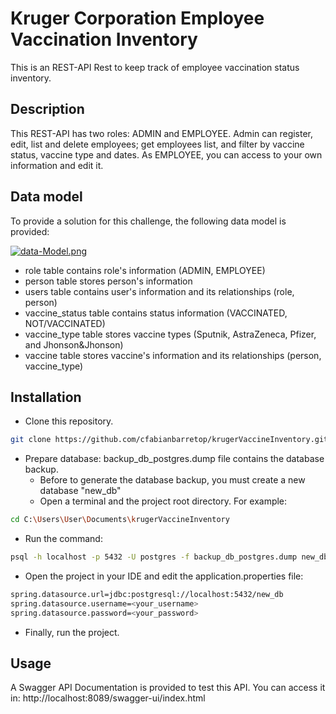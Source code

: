 # Kruger Corporation Employee Vaccination Inventory

This is an REST-API Rest to keep track of employee vaccination status inventory.

## Description

This REST-API has two roles: ADMIN and EMPLOYEE.
Admin can register, edit, list and delete employees; get employees list, and filter by vaccine status, vaccine type and dates.
As EMPLOYEE, you can access to your own information and edit it.

## Data model

To provide a solution for this challenge, the following data model is provided:

  [![data-Model.png](https://i.postimg.cc/0jk8PQS0/data-Model.png)](https://postimg.cc/1ndxKyJ8)

* role table contains role's information (ADMIN, EMPLOYEE)
* person table stores person's information
* users table contains user's information and its relationships (role, person)
* vaccine_status table contains status information (VACCINATED, NOT/VACCINATED)
* vaccine_type table stores vaccine types (Sputnik, AstraZeneca, Pfizer, and Jhonson&Jhonson)
* vaccine table stores vaccine's information and its relationships (person, vaccine_type)

## Installation

* Clone this repository.

``` bash
git clone https://github.com/cfabianbarretop/krugerVaccineInventory.git

```

* Prepare database: backup_db_postgres.dump file contains the database backup.
  * Before to generate the database backup, you must create a new database "new_db"
  * Open a terminal and the project root directory. For example:
  
``` bash
cd C:\Users\User\Documents\krugerVaccineInventory

```  
  
  * Run the command:

``` bash
psql -h localhost -p 5432 -U postgres -f backup_db_postgres.dump new_db

```
  * Open the project in your IDE and edit the application.properties file:

``` bash
spring.datasource.url=jdbc:postgresql://localhost:5432/new_db
spring.datasource.username=<your_username>
spring.datasource.password=<your_password>

```
  * Finally, run the project. 

## Usage

A Swagger API Documentation is provided to test this API. You can access it in: http://localhost:8089/swagger-ui/index.html
